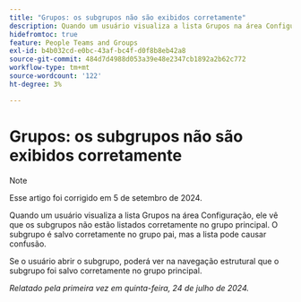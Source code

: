 ```yaml
---
title: "Grupos: os subgrupos não são exibidos corretamente"
description: Quando um usuário visualiza a lista Grupos na área Configuração, ele vê que os subgrupos não estão listados corretamente no grupo principal. O subgrupo é salvo corretamente no grupo pai, mas a lista pode causar confusão.
hidefromtoc: true
feature: People Teams and Groups
exl-id: b4b032cd-e0bc-43af-bc4f-d0f8b8eb42a8
source-git-commit: 484d7d4988d053a39e48e2347cb1892a2b62c772
workflow-type: tm+mt
source-wordcount: '122'
ht-degree: 3%

---
```


# Grupos: os subgrupos não são exibidos corretamente

>[!NOTE]
>
>Esse artigo foi corrigido em 5 de setembro de 2024.

Quando um usuário visualiza a lista Grupos na área Configuração, ele vê que os subgrupos não estão listados corretamente no grupo principal. O subgrupo é salvo corretamente no grupo pai, mas a lista pode causar confusão.

Se o usuário abrir o subgrupo, poderá ver na navegação estrutural que o subgrupo foi salvo corretamente no grupo principal.

_Relatado pela primeira vez em quinta-feira, 24 de julho de 2024._
